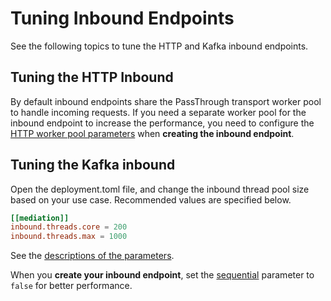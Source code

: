 # Tuning Inbound Endpoints

See the following topics to tune the HTTP and Kafka inbound endpoints.

## Tuning the HTTP Inbound

By default inbound endpoints share the PassThrough transport worker pool to handle incoming requests. If you need a separate worker pool for the inbound endpoint to increase the performance, you need to configure the [HTTP worker pool parameters](../../../references/synapse-properties/inbound-endpoints/listening-inbound-endpoints/http-inbound-endpoint-properties/#worker-pool-configuration-properties) when <b>creating the inbound endpoint</b>.

## Tuning the Kafka inbound

Open the deployment.toml file, and change the inbound thread pool size based on your use case. Recommended values are specified below.

```toml
[[mediation]]
inbound.threads.core = 200 
inbound.threads.max = 1000   
```
See the [descriptions of the parameters](../../../references/config-catalog/#message-mediation).

When you **create your inbound endpoint**, set the [sequential](../../../references/synapse-properties/inbound-endpoints/polling-inbound-endpoints/kafka-inbound-endpoint-properties) parameter to `false` for better performance.
